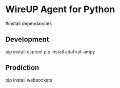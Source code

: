 # WireUP Agent for Python


#install dependancies

## Development
pip install esptool
pip install adafruit-ampy

## Prodiction
pip install websockets